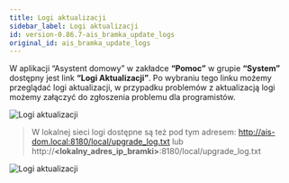 ```yaml
---
title: Logi aktualizacji
sidebar_label: Logi aktualizacji
id: version-0.86.7-ais_bramka_update_logs
original_id: ais_bramka_update_logs
---
```


W aplikacji “Asystent domowy” w zakładce **“Pomoc”** w grupie **“System”** dostępny jest link **“Logi Aktualizacji”**. Po wybraniu tego linku możemy przeglądać logi aktualizacji, w przypadku problemów z aktualizacją logi możemy załączyć do zgłoszenia problemu dla programistów.


![Logi aktualizacji](/AIS-docs/img/en/bramka/update_logs.png)

>W lokalnej sieci logi dostępne są też pod tym adresem: http://ais-dom.local:8180/local/upgrade_log.txt lub http://**<lokalny_adres_ip_bramki>**:8180/local/upgrade_log.txt

![Logi aktualizacji](/AIS-docs/img/en/bramka/update_logs_txt.png)

